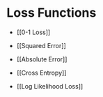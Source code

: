 # Loss Functions
- [[0-1 Loss]]

- [[Squared Error]]

- [[Absolute Error]]

- [[Cross Entropy]]

- [[Log Likelihood Loss]]
